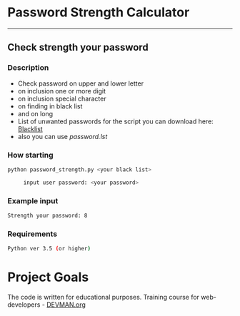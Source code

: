 # Password Strength Calculator

---
Check strength your password
---

### Description
+ Check password on upper and lower letter
+ on inclusion one or more digit
+ on inclusion special character
+ on finding in black list
+ and on long
+ List of unwanted passwords for the script you can download here: [Blacklist](https://github.com/danielmiessler/SecLists/tree/master/Passwords)
+ also you can use *password.lst*

### How starting
```bash
python password_strength.py <your black list>

     input user password: <your password>
```

### Example input
```bash
Strength your password: 8
```

### Requirements
```bash
Python ver 3.5 (or higher)
```

# Project Goals

The code is written for educational purposes. Training course for web-developers - [DEVMAN.org](https://devman.org)
